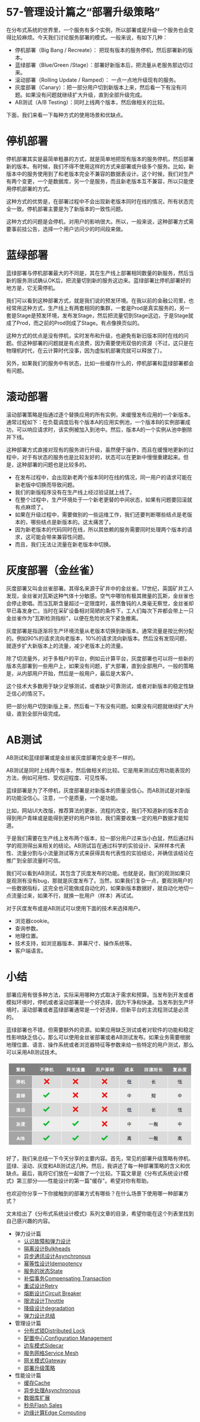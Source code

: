 # 57-管理设计篇之“部署升级策略”

在分布式系统的世界里，一个服务有多个实例，所以部署或是升级一个服务也会变得比较麻烦。今天我们讨论服务部署的模式。一般来说，有如下几种：

- 停机部署（Big Bang / Recreate）： 把现有版本的服务停机，然后部署新的版本。
- 蓝绿部署（Blue/Green /Stage）：部署好新版本后，把流量从老服务那边切过来。
- 滚动部署（Rolling Update / Ramped）： 一点一点地升级现有的服务。
- 灰度部署（Canary）：把一部分用户切到新版本上来，然后看一下有没有问题。如果没有问题就继续扩大升级，直到全部升级完成。
- AB测试（A/B Testing）：同时上线两个版本，然后做相关的比较。

下面，我们来看一下每种方式的使用场景和优缺点。

# 停机部署

停机部署其实是最简单粗暴的方式，就是简单地把现有版本的服务停机，然后部署新的版本。有时候，我们不得不使用这样的方式来部署或升级多个服务。比如，新版本中的服务使用到了和老版本完全不兼容的数据表设计。这个时候，我们对生产有两个变更，一个是数据库，另一个是服务，而且新老版本互不兼容，所以只能使用停机部署的方式。

这种方式的优势是，在部署过程中不会出现新老版本同时在线的情况，所有状态完全一致。停机部署主要是为了新版本的一致性问题。

这种方式的问题是会停机，对用户的影响很大。所以，一般来说，这种部署方式需要事前挂公告，选择一个用户访问少的时间段来做。

# 蓝绿部署

蓝绿部署与停机部署最大的不同是，其在生产线上部署相同数量的新服务，然后当新的服务测试确认OK后，把流量切到新的服务这边来。蓝绿部署比停机部署好的地方是，它无需停机。

我们可以看到这种部署方式，就是我们说的预发环境。在我以前的金融公司里，也经常用这种方式，生产线上有两套相同的集群，一套是Prod是真实服务的，另一套是Stage是预发环境，发布发Stage，然后把流量切到Stage这边，于是Stage就成了Prod，而之前的Prod则成了Stage。有点像换页似的。

这种方式的优点是没有停机，实时发布和升级，也避免有新旧版本同时在线的问题。但这种部署的问题就是有点浪费，因为需要使用双倍的资源（不过，这只是在物理机时代，在云计算时代没事，因为虚拟机部署完就可以释放了）。

另外，如果我们的服务中有状态，比如一些缓存什么的，停机部署和蓝绿部署都会有问题。

# 滚动部署

滚动部署策略是指通过逐个替换应用的所有实例，来缓慢发布应用的一个新版本。通常过程如下：在负载调度后有个版本A的应用实例池，一个版本B的实例部署成功，可以响应请求时，该实例被加入到池中。然后，版本A的一个实例从池中删除并下线。

这种部署方式直接对现有的服务进行升级，虽然便于操作，而且在缓慢地更新的过程中，对于有状态的服务也是比较友好的，状态可以在更新中慢慢重建起来。但是，这种部署的问题也是比较多的。

- 在发布过程中，会出现新老两个版本同时在线的情况，同一用户的请求可能在新老版中切换而导致问题。
- 我们的新版程序没有在生产线上经过验证就上线了。
- 在整个过程中，生产环境处于一个新老更替的中间状态，如果有问题要回滚就有点麻烦了。
- 如果在升级过程中，需要做别的一些运维工作，我们还要判断哪些结点是老版本的，哪些结点是新版本的。这太痛苦了。
- 因为新老版本的代码同时在线，所以其依赖的服务需要同时处理两个版本的请求，这可能会带来兼容性问题。
- 而且，我们无法让流量在新老版本中切换。

# 灰度部署（金丝雀）

灰度部署又叫金丝雀部署。其得名来源于矿井中的金丝雀。17世纪，英国矿井工人发现，金丝雀对瓦斯这种气体十分敏感。空气中哪怕有极其微量的瓦斯，金丝雀也会停止歌唱。而当瓦斯含量超过一定限度时，虽然鲁钝的人类毫无察觉，金丝雀却早已毒发身亡。当时在采矿设备相对简陋的条件下，工人们每次下井都会带上一只金丝雀作为"瓦斯检测指标"，以便在危险状况下紧急撤离。

灰度部署是指逐渐将生产环境流量从老版本切换到新版本。通常流量是按比例分配的。例如90%的请求流向老版本，10%的请求流向新版本。然后没有发现问题，就逐步扩大新版本上的流量，减少老版本上的流量。

除了切流量外，对于多租户的平台，例如云计算平台，灰度部署也可以将一些新的版本先部署到一些用户上，如果没有问题，扩大部署，直到全部用户。一般的策略是，从内部用户开始，然后是一般用户，最后是大客户。

这个技术大多数用于缺少足够测试，或者缺少可靠测试，或者对新版本的稳定性缺乏信心的情况下。

把一部分用户切到新版上来，然后看一下有没有问题。如果没有问题就继续扩大升级，直到全部升级完成。

# AB测试

AB测试和蓝绿部署或是金丝雀灰度部署完全是不一样的。

AB测试是同时上线两个版本，然后做相关的比较。它是用来测试应用功能表现的方法，例如可用性、受欢迎程度、可见性等。

蓝绿部署是为了不停机，灰度部署是对新版本的质量没信心。而AB测试是对新版的功能没信心。注意，一个是质量，一个是功能。

比如，网站UI大改版，推荐算法的更新，流程的改变，我们不知道新的版本否会得到用户青睐或是能得到更好的用户体验，我们需要收集一定的用户数据才能知道。

于是我们需要在生产线上发布两个版本，拉一部分用户过来当小白鼠，然后通过科学的观测得出来相关的结论。AB测试旨在通过科学的实验设计、采样样本代表性、流量分割与小流量测试等方式来获得具有代表性的实验结论，并确信该结论在推广到全部流量时可信。

我们可以看到AB测试，其包含了灰度发布的功能。也就是说，我们的观测如果只是观测有没有bug，那就是灰度发布了。当然，如果我们复杂一点，要观测用户的一些数据指标，这完全也可能做成自动化的，如果新版本数据好，就自动化地切一点流量过来，如果不行，就换一批用户（样本）再试试。

对于灰度发布或是AB测试可以使用下面的技术来选择用户。

- 浏览器cookie。
- 查询参数。
- 地理位置。
- 技术支持，如浏览器版本、屏幕尺寸、操作系统等。
- 客户端语言。

# 小结

部署应用有很多种方法，实际采用哪种方式取决于需求和预算。当发布到开发或者模拟环境时，停机或者滚动部署是一个好选择，因为干净和快速。当发布到生产环境时，滚动部署或者蓝绿部署通常是一个好选择，但新平台的主流程测试是必须的。

蓝绿部署也不错，但需要额外的资源。如果应用缺乏测试或者对软件的功能和稳定性影响缺乏信心，那么可以使用金丝雀部署或者AB测试发布。如果业务需要根据地理位置、语言、操作系统或者浏览器特征等参数来给一些特定的用户测试，那么可以采用AB测试技术。

![00121](./img/057-管理设计篇之“部署升级策略”.assets/00121.jpeg)

好了，我们来总结一下今天分享的主要内容。首先，常见的部署升级策略有停机、蓝绿、滚动、灰度和AB测试这几种。然后，我讲述了每一种部署策略的含义和优缺点。最后，我将它们放在一起做了一个比较。下篇文章是《分布式系统设计模式》第三部分——性能设计的第一篇"缓存"。希望对你有帮助。

也欢迎你分享一下你接触到的部署方式有哪些？在什么场景下使用哪一种部署方式？

文末给出了《分布式系统设计模式》系列文章的目录，希望你能在这个列表里找到自己感兴趣的内容。

- 弹力设计篇
  - [认识故障和弹力设计](https://time.geekbang.org/column/article/3912)
  - [隔离设计Bulkheads](https://time.geekbang.org/column/article/3917)
  - [异步通讯设计Asynchronous](https://time.geekbang.org/column/article/3926)
  - [幂等性设计Idempotency](https://time.geekbang.org/column/article/4050)
  - [服务的状态State](https://time.geekbang.org/column/article/4086)
  - [补偿事务Compensating Transaction](https://time.geekbang.org/column/article/4087)
  - [重试设计Retry](https://time.geekbang.org/column/article/4121)
  - [熔断设计Circuit Breaker](https://time.geekbang.org/column/article/4241)
  - [限流设计Throttle](https://time.geekbang.org/column/article/4245)
  - [降级设计degradation](https://time.geekbang.org/column/article/4252)
  - [弹力设计总结](https://time.geekbang.org/column/article/4253)
- 管理设计篇
  - [分布式锁Distributed Lock](https://time.geekbang.org/column/article/5175)
  - [配置中心Configuration Management](https://time.geekbang.org/column/article/5819)
  - [边车模式Sidecar](https://time.geekbang.org/column/article/5909)
  - [服务网格Service Mesh](https://time.geekbang.org/column/article/5920)
  - [网关模式Gateway](https://time.geekbang.org/column/article/6086)
  - [部署升级策略](https://time.geekbang.org/column/article/6283)
- 性能设计篇
  - [缓存Cache](https://time.geekbang.org/column/article/6282)
  - [异步处理Asynchronous](https://time.geekbang.org/column/article/7036)
  - [数据库扩展](https://time.geekbang.org/column/article/7045)
  - [秒杀Flash Sales](https://time.geekbang.org/column/article/7047)
  - [边缘计算Edge Computing](https://time.geekbang.org/column/article/7086)
